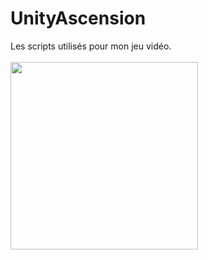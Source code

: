# UnityAscension

Les scripts utilisés pour mon jeu vidéo. <br/> <br/>
<img src="DemoAscension.gif" width="300">
